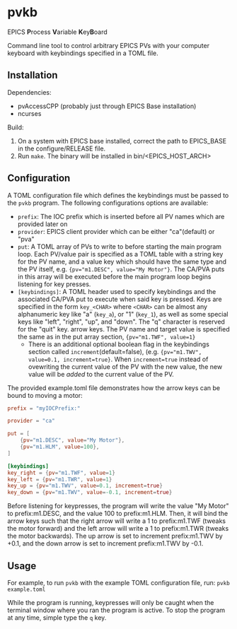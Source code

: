 # pvkb
EPICS **P**rocess **V**ariable **K**ey**B**oard

Command line tool to control arbitrary EPICS PVs with your computer keyboard
with keybindings specified in a TOML file.

## Installation
Dependencies:
- pvAccessCPP (probably just through EPICS Base installation)
- ncurses

Build:  
1. On a system with EPICS base installed, correct the path to EPICS_BASE in the
configure/RELEASE file.
2. Run `make`. The binary will be installed in bin/\<EPICS_HOST_ARCH\>


## Configuration

A TOML configuration file which defines the keybindings must be passed to the `pvkb` program.
The following configurations options are available:

- `prefix`: The IOC prefix which is inserted before all PV names which are provided later on
- `provider`: EPICS client provider which can be either "ca"(default) or "pva" 
- `put`: A TOML array of PVs to write to before starting the main program loop. Each PV/value pair
is specified as a TOML table with a string key for the PV name, and a value key which should have
the same type and the PV itself, e.g. `{pv="m1.DESC", value="My Motor"}`. The CA/PVA puts in this array will
be executed before the main program loop begins listening for key presses.
- `[keybindings]`: A TOML header used to specify keybindings and the associated CA/PVA put to execute when
said key is pressed. Keys are specified in the form `key_<CHAR>` where `<CHAR>` can be almost any alphanumeric
key like "a" (`key_a`), or "1" (`key_1`), as well as some special keys like "left", "right", "up", and "down".
The "q" character is reserved for the "quit" key.
arrow keys. The PV name and target value is specified the same as in the put array section, `{pv="m1.TWF", value=1}`
    - There is an additional optional boolean flag in the keybindings section called `increment`(default=false),
    (e.g. `{pv="m1.TWV", value=0.1, increment=true}`. When `increment=true` instead of ovewriting the current value of the PV
    with the new value, the new value will be *added* to the current value of the PV.


The provided example.toml file demonstrates how the arrow keys can be bound to moving a motor:

```toml
prefix = "myIOCPrefix:"

provider = "ca"

put = [
    {pv="m1.DESC", value="My Motor"},
    {pv="m1.HLM", value=100},
]

[keybindings]
key_right = {pv="m1.TWF", value=1}
key_left = {pv="m1.TWR", value=1}
key_up = {pv="m1.TWV", value=0.1, increment=true}
key_down = {pv="m1.TWV", value=-0.1, increment=true}
```

Before listening for keypresses, the program will write the value "My Motor" to prefix:m1.DESC,
and the value 100 to prefix:m1.HLM.
Then, it will bind the arrow keys such that the right arrow will write a 1 to prefix:m1.TWF (tweaks the motor forward)
and the left arrow will write a 1 to prefix:m1.TWR (tweaks the motor backwards). The up arrow is set to increment
prefix:m1.TWV by +0.1, and the down arrow is set to increment prefix:m1.TWV by -0.1.


## Usage

For example, to run `pvkb` with the example TOML configuration file, run:
`pvkb example.toml`

While the program is running, keypresses will only be caught when the terminal window where you ran the program is active.
To stop the program at any time, simple type the `q` key.
